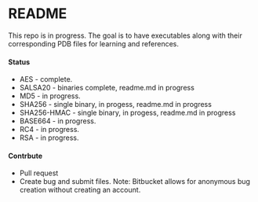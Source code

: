 # README #

This repo is in progress. The goal is to have executables along with their corresponding PDB files for learning and references. 

#### Status 

 - AES - complete.
 - SALSA20 - binaries complete, readme.md in progress
 - MD5 - in progress.
 - SHA256 - single binary, in progess, readme.md in progress
 - SHA256-HMAC - single binary, in progess, readme.md in progress
 - BASE664 - in progress.
 - RC4 - in progress.
 - RSA - in progress. 


#### Contrbute  

 - Pull request
 - Create bug and submit files. Note: Bitbucket allows for anonymous bug creation without creating an account. 
